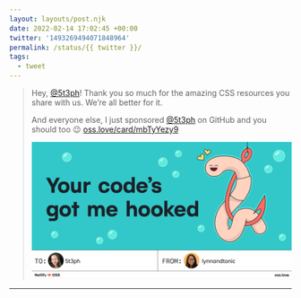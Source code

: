 ```yaml
---
layout: layouts/post.njk
date: 2022-02-14 17:02:45 +00:00
twitter: '1493269494071848964'
permalink: /status/{{ twitter }}/
tags: 
  - tweet
---
```



> Hey, [@5t3ph](https://twitter.com/5t3ph)! Thank you so much for the amazing CSS resources you share with us. We’re all better for it.
> 
> And everyone else, I just sponsored [@5t3ph](https://twitter.com/5t3ph) on GitHub and you should too 😉 [oss.love/card/mbTyYezy9](https://oss.love/card/mbTyYezy9)
> 
> ![Your code’s got me hooked](/img/oss-mbTyYezy9.png)

---
